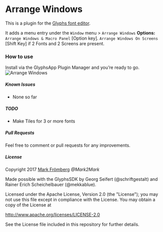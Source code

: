 # Arrange Windows

This is a plugin for the [Glyphs font editor](http://glyphsapp.com/).

It adds a menu entry under the `Window` menu > `Arrange Windows`
**Options:**
 `Arrange Windows & Macro Panel` [Option key].
 `Arrange Windows On Screens` [Shift Key] if 2 Fonts and 2 Screens are present.

### How to use

Install via the GlyphsApp Plugin Manager and you’re ready to go.
![Arrange Windows](https://raw.githubusercontent.com/Mark2Mark/ArrangeWindows/master/ArrangeWindows.gif?raw=true "Arrange Windows")

##### Known Issues

- None so far

##### TODO

- Make Tiles for 3 or more fonts

##### Pull Requests

Feel free to comment or pull requests for any improvements.

##### License

Copyright 2017 [Mark Frömberg](http://www.markfromberg.com/) *@Mark2Mark*

Made possible with the GlyphsSDK by Georg Seifert (@schriftgestalt) and Rainer Erich Scheichelbauer (@mekkablue).

Licensed under the Apache License, Version 2.0 (the "License");
you may not use this file except in compliance with the License.
You may obtain a copy of the License at

http://www.apache.org/licenses/LICENSE-2.0

See the License file included in this repository for further details.
